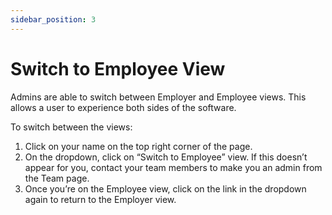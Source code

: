```yaml
---
sidebar_position: 3
---
```


# Switch to Employee View

Admins are able to switch between Employer and Employee views. This allows a user to experience both sides of the software. 

To switch between the views: 
1. Click on your name on the top right corner of the page. 
2. On the dropdown, click on “Switch to Employee” view. If this doesn’t appear for you, contact your team members to make you an admin from the Team page. 
3. Once you’re on the Employee view, click on the link in the dropdown again to return to the Employer view. 
